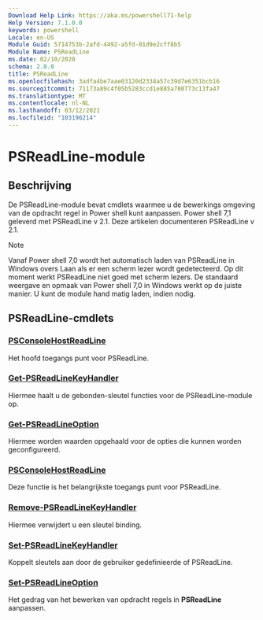 ```yaml
---
Download Help Link: https://aka.ms/powershell71-help
Help Version: 7.1.0.0
keywords: powershell
Locale: en-US
Module Guid: 5714753b-2afd-4492-a5fd-01d9e2cff8b5
Module Name: PSReadLine
ms.date: 02/10/2020
schema: 2.0.0
title: PSReadLine
ms.openlocfilehash: 3adfa4be7aae03120d2334a57c39d7e6351bcb16
ms.sourcegitcommit: 71173a89c4f05b5283ccd1e885a780773c13fa47
ms.translationtype: MT
ms.contentlocale: nl-NL
ms.lasthandoff: 03/12/2021
ms.locfileid: "103196214"
---
```

# PSReadLine-module

## Beschrijving

De PSReadLine-module bevat cmdlets waarmee u de bewerkings omgeving van de opdracht regel in Power shell kunt aanpassen. Power shell 7,1 geleverd met PSReadLine v 2.1. Deze artikelen documenteren PSReadLine v 2.1.

> [!NOTE]
> Vanaf Power shell 7,0 wordt het automatisch laden van PSReadLine in Windows overs Laan als er een scherm lezer wordt gedetecteerd. Op dit moment werkt PSReadLine niet goed met scherm lezers. De standaard weergave en opmaak van Power shell 7,0 in Windows werkt op de juiste manier. U kunt de module hand matig laden, indien nodig.

## PSReadLine-cmdlets

### [PSConsoleHostReadLine](PSConsoleHostReadLine.md)
Het hoofd toegangs punt voor PSReadLine.

### [Get-PSReadLineKeyHandler](Get-PSReadLineKeyHandler.md)
Hiermee haalt u de gebonden-sleutel functies voor de PSReadLine-module op.

### [Get-PSReadLineOption](Get-PSReadLineOption.md)
Hiermee worden waarden opgehaald voor de opties die kunnen worden geconfigureerd.

### [PSConsoleHostReadLine](PSConsoleHostReadLine.md)
Deze functie is het belangrijkste toegangs punt voor PSReadLine.

### [Remove-PSReadLineKeyHandler](Remove-PSReadLineKeyHandler.md)
Hiermee verwijdert u een sleutel binding.

### [Set-PSReadLineKeyHandler](Set-PSReadLineKeyHandler.md)
Koppelt sleutels aan door de gebruiker gedefinieerde of PSReadLine.

### [Set-PSReadLineOption](Set-PSReadLineOption.md)
Het gedrag van het bewerken van opdracht regels in **PSReadLine** aanpassen.


